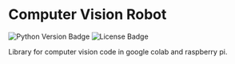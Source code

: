 # Computer Vision Robot

![Python Version Badge](https://img.shields.io/pypi/pyversions/CV_Robot)
![License Badge](https://img.shields.io/github/license/RobertJN64/CV_Robot)

Library for computer vision code in google colab and raspberry pi.